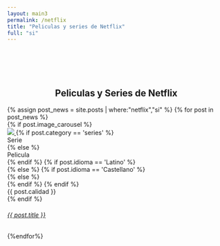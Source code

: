 ```yaml
---
layout: main3
permalink: /netflix
title: "Peliculas y series de Netflix"
full: "si"
---
```



<main class="home" id="post" style="padding-top: 60px;"  role="main" itemprop="mainContentOfPage" itemscope="itemscope" itemtype="http://schema.org/Blog">
     <div cold-md="12" align="center">
        <h2 class="top_h3"> Peliculas y Series de Netflix </h2>
    </div>
    <div id="grid" class="row flex-grid">
            {% assign post_news = site.posts | where:"netflix","si" %}
                {% for post in post_news %}
                    <article  class="box-item col-xs-4 col-sm-3 col-md-2 col-lg-1" itemscope="itemscope" itemtype="http://schema.org/BlogPosting" itemprop="blogPost">
                                <div class="box">
                                <div class="box-body">
                                    {% if post.image_carousel %}
                                        <div class="cover">
                                            <a onclick="mostrar()" href="{{ post.url | prepend: site.baseurl }}">
                                            <img src="https://res.cloudinary.com/imbriitneysam/image/upload/v1537239672/placeholder-min.png" data-url="{{ post.image_carousel }}" class="preload">
                                            </a>
                                            {% if post.category == 'series' %}
                                                <div class="series"> Serie </div>
                                                {% else %}
                                                <div class="peliculas"> Pelicula </div>
                                                {% endif %}
                                            {% if post.idioma == 'Latino' %}
                                                <div class="latino" title="Audio Latino"></div>
                                        {% else %}
                                                {% if post.idioma == 'Castellano' %}
                                                <div class="castellano" title="Audio Castellano"></div>
                                                {% else %}
                                                <div class="subtitulado" title="Audio Subtitulado"></div>
                                                {% endif %}
										{% endif %}
                                            <div class="titulo"> {{ post.calidad }} </div>
                                        </div>
                                    {% endif %}
                                    <div class="box-info">
                                        <div class="w3l-movie-text">
                                            <h6>
                                                <a onclick="mostrar()" class="post-link" href="{{ post.url | prepend: site.baseurl }}">
                                                        {{ post.title }}
                                                </a>
                                            </h6>
                                        </div>
                                    </div>
                                </div>
                                </div>
                </article>
                {%endfor%}
         </div>





</main>